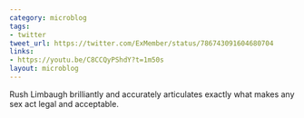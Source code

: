 ```yaml
---
category: microblog
tags:
- twitter
tweet_url: https://twitter.com/ExMember/status/786743091604680704
links:
- https://youtu.be/C8CCQyPShdY?t=1m50s
layout: microblog
---
```

Rush Limbaugh brilliantly and accurately articulates exactly what makes any sex act legal and acceptable.
